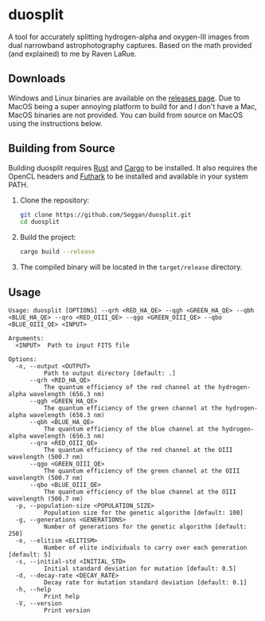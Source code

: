 # duosplit

A tool for accurately splitting hydrogen-alpha and oxygen-III images from dual narrowband astrophotography captures.
Based on the math provided (and explained) to me by Raven LaRue.

## Downloads
Windows and Linux binaries are available on the [releases page](https://github.com/Seggan/duosplit/releases).
Due to MacOS being a super annoying platform to build for and I don't have a Mac, MacOS binaries are not provided.
You can build from source on MacOS using the instructions below.

## Building from Source
Building duosplit requires [Rust](https://www.rust-lang.org/) and [Cargo](https://doc.rust-lang.org/cargo/getting-started/installation.html) to be installed. It also requires the OpenCL headers
and [Futhark](https://futhark-lang.org) to be installed and available in your system PATH.

1. Clone the repository:
   ```bash
   git clone https://github.com/Seggan/duosplit.git
   cd duosplit
   ```
   
2. Build the project:
   ```bash
   cargo build --release
   ```
   
3. The compiled binary will be located in the `target/release` directory.

## Usage
```
Usage: duosplit [OPTIONS] --qrh <RED_HA_QE> --qgh <GREEN_HA_QE> --qbh <BLUE_HA_QE> --qro <RED_OIII_QE> --qgo <GREEN_OIII_QE> --qbo <BLUE_OIII_QE> <INPUT>

Arguments:
  <INPUT>  Path to input FITS file

Options:
  -o, --output <OUTPUT>
          Path to output directory [default: .]
      --qrh <RED_HA_QE>
          The quantum efficiency of the red channel at the hydrogen-alpha wavelength (656.3 nm)
      --qgh <GREEN_HA_QE>
          The quantum efficiency of the green channel at the hydrogen-alpha wavelength (656.3 nm)
      --qbh <BLUE_HA_QE>
          The quantum efficiency of the blue channel at the hydrogen-alpha wavelength (656.3 nm)
      --qro <RED_OIII_QE>
          The quantum efficiency of the red channel at the OIII wavelength (500.7 nm)
      --qgo <GREEN_OIII_QE>
          The quantum efficiency of the green channel at the OIII wavelength (500.7 nm)
      --qbo <BLUE_OIII_QE>
          The quantum efficiency of the blue channel at the OIII wavelength (500.7 nm)
  -p, --population-size <POPULATION_SIZE>
          Population size for the genetic algorithm [default: 100]
  -g, --generations <GENERATIONS>
          Number of generations for the genetic algorithm [default: 250]
  -e, --elitism <ELITISM>
          Number of elite individuals to carry over each generation [default: 5]
  -s, --initial-std <INITIAL_STD>
          Initial standard deviation for mutation [default: 0.5]
  -d, --decay-rate <DECAY_RATE>
          Decay rate for mutation standard deviation [default: 0.1]
  -h, --help
          Print help
  -V, --version
          Print version
```